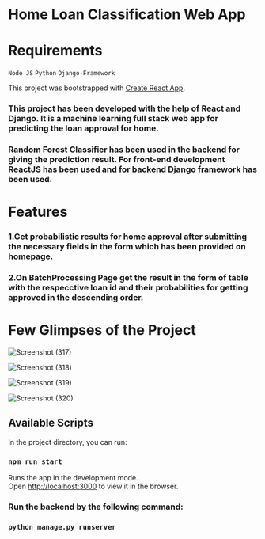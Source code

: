 # Home Loan Classification Web App

# Requirements
`Node JS`
`Python`
`Django-Framework`

This project was bootstrapped with [Create React App](https://github.com/facebook/create-react-app).

### This project has been developed with the help of React and Django. It is a machine learning full stack web app for predicting the loan approval for home. 
### Random Forest Classifier has been used in the backend for giving the prediction result. For front-end development ReactJS has been used and for backend Django framework has been used.

# Features
### 1.Get probabilistic results for home approval after submitting the necessary fields in the form which has been provided on homepage.
### 2.On BatchProcessing Page get the result in the form of table with the respecctive loan id and their probabilities for getting approved in the descending order.

# Few Glimpses of the Project

![Screenshot (317)](https://user-images.githubusercontent.com/60667917/107890183-74e84780-6f3d-11eb-8e1a-f77682734606.png)


![Screenshot (318)](https://user-images.githubusercontent.com/60667917/107890209-9cd7ab00-6f3d-11eb-8065-99463194a53f.png)

![Screenshot (319)](https://user-images.githubusercontent.com/60667917/107890247-ca245900-6f3d-11eb-816f-e86cd82e093f.png)

![Screenshot (320)](https://user-images.githubusercontent.com/60667917/107890273-e7f1be00-6f3d-11eb-9837-25ed1bbfe541.png)






## Available Scripts

In the project directory, you can run:

### `npm run start`

Runs the app in the development mode.\
Open [http://localhost:3000](http://localhost:3000) to view it in the browser.

### Run the backend by the following command:

### `python manage.py runserver`


